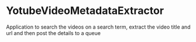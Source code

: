 # YotubeVideoMetadataExtractor
Application to search the videos on a search term, extract the video title and url and then post the details to a queue
